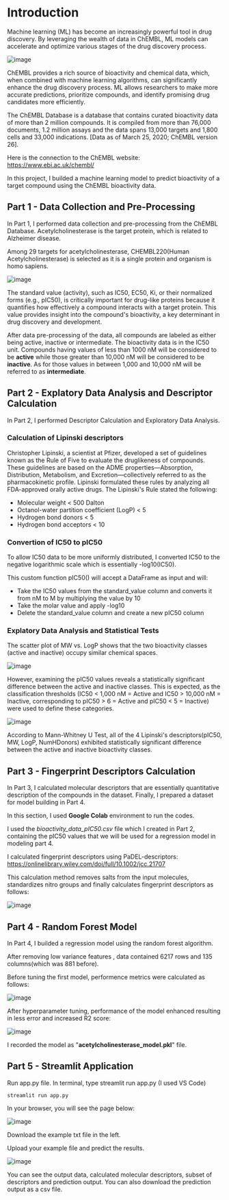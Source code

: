 
# Introduction 
Machine learning (ML) has become an increasingly powerful tool in drug discovery. By leveraging the wealth of data in ChEMBL, ML models can accelerate and optimize various stages of the drug discovery process.

![image](https://github.com/user-attachments/assets/734f70c6-3b30-49df-af68-95a6564fd4fd)


ChEMBL provides a rich source of bioactivity and chemical data, which, when combined with machine learning algorithms, can significantly enhance the drug discovery process. ML allows researchers to make more accurate predictions, prioritize compounds, and identify promising drug candidates more efficiently.

The ChEMBL Database is a database that contains curated bioactivity data of more than 2 million compounds. It is compiled from more than 76,000 documents, 1.2 million assays and the data spans 13,000 targets and 1,800 cells and 33,000 indications. [Data as of March 25, 2020; ChEMBL version 26].

Here is the connection to the ChEMBL website: https://www.ebi.ac.uk/chembl/

In this project, I builded a machine learning model to predict bioactivity of a target compound using the ChEMBL bioactivity data.


## Part 1 - Data Collection and Pre-Processing
In Part 1, I performed data collection and pre-processing from the ChEMBL Database.
Acetylcholinesterase is the target protein, which is related to Alzheimer disease.

Among 29 targets for acetylcholinesterase, CHEMBL220(Human Acetylcholinesterase) is selected as it is a single protein and organism is homo sapiens. 

![image](https://github.com/user-attachments/assets/6137dc98-0fea-4b5e-b26d-b3578b871191)

The standard value (activity), such as IC50, EC50, Ki, or their normalized forms (e.g., pIC50), is critically important for drug-like proteins because it quantifies how effectively a compound interacts with a target protein. This value provides insight into the compound's bioactivity, a key determinant in drug discovery and development. 

After data pre-processing of the data, all compounds are labeled as either being active, inactive or intermediate.
The bioactivity data is in the IC50 unit. Compounds having values of less than 1000 nM will be considered to be **active** while those greater than 10,000 nM will be considered to be **inactive**. As for those values in between 1,000 and 10,000 nM will be referred to as **intermediate**.

## Part 2 - Explatory Data Analysis and Descriptor Calculation

In Part 2, I performed Descriptor Calculation and Exploratory Data Analysis.

### Calculation of Lipinski descriptors

Christopher Lipinski, a scientist at Pfizer, developed a set of guidelines known as the Rule of Five to evaluate the druglikeness of compounds. These guidelines are based on the ADME properties—Absorption, Distribution, Metabolism, and Excretion—collectively referred to as the pharmacokinetic profile. Lipinski formulated these rules by analyzing all FDA-approved orally active drugs.
The Lipinski's Rule stated the following:

- Molecular weight < 500 Dalton
- Octanol-water partition coefficient (LogP) < 5
- Hydrogen bond donors < 5
- Hydrogen bond acceptors < 10

### Convertion of IC50 to pIC50
To allow IC50 data to be more uniformly distributed, I converted IC50 to the negative logarithmic scale which is essentially -log10(IC50).

This custom function pIC50() will accept a DataFrame as input and will:

- Take the IC50 values from the standard_value column and converts it from nM to M by multiplying the value by 10
- Take the molar value and apply -log10
- Delete the standard_value column and create a new pIC50 column

### Explatory Data Analysis and Statistical Tests

The scatter plot of MW vs. LogP shows that the two bioactivity classes (active and inactive) occupy similar chemical spaces.

![image](https://github.com/user-attachments/assets/a0821acd-fcc7-4c2f-9931-a93c57375945)

However, examining the pIC50 values reveals a statistically significant difference between the active and inactive classes. This is expected, as the classification thresholds (IC50 < 1,000 nM = Active and IC50 > 10,000 nM = Inactive, corresponding to pIC50 > 6 = Active and pIC50 < 5 = Inactive) were used to define these categories.

![image](https://github.com/user-attachments/assets/0b231f5a-57bc-4998-9ea8-1533bccdd971)

According to Mann-Whitney U Test, all of the 4 Lipinski's descriptors(pIC50, MW, LogP, NumHDonors) exhibited statistically significant difference between the active and inactive bioactivity classes.

## Part 3 - Fingerprint Descriptors Calculation

In Part 3, I calculated molecular descriptors that are essentially quantitative description of the compounds in the dataset. Finally, I prepared a dataset for model building in Part 4.

In this section, I used **Google Colab** environment to run the codes.

I used the *bioactivity_data_pIC50.csv* file which I created in Part 2, containing the pIC50 values that we will be used for a regression model in modeling part 4.

I calculated fingerprint descriptors using PaDEL-descriptors: https://onlinelibrary.wiley.com/doi/full/10.1002/jcc.21707

This calculation method removes salts from the input molecules, standardizes nitro groups and finally calculates fingerprint descriptors as follows:

![image](https://github.com/user-attachments/assets/624f2cdc-511f-4105-a23f-d884ed5e83c9)

## Part 4 - Random Forest Model

In Part 4, I builded a regression model using the random forest algorithm.

After removing low variance features , data contained 6217 rows and 135 columns(which was 881 before).

Before tuning the first model, performence metrics were calculated as follows:

![image](https://github.com/user-attachments/assets/a8085cad-b895-409f-b1c6-c294d48d6580)

After hyperparameter tuning, performance of the model enhanced resulting in less error and increased R2 score:

![image](https://github.com/user-attachments/assets/9c36fcb0-9531-45cb-a310-81f44e49b027)

I recorded the model as "**acetylcholinesterase_model.pkl**" file.

## Part 5 - Streamlit Application

Run app.py file.
In terminal, type streamlit run app.py (I used VS Code)

```
streamlit run app.py
```

In your browser, you will see the page below:

![image](https://github.com/user-attachments/assets/dc54100c-3b5f-4e93-8e4b-680cc1f14208)

Download the example txt file in the left.

Upload your example file and predict the results.

![image](https://github.com/user-attachments/assets/52ab7a45-0015-406b-95f1-a04611c5d02a)

You can see the output data, calculated molecular descriptors, subset of descriptors and prediction output.
You can also download the prediction output as a csv file.
















